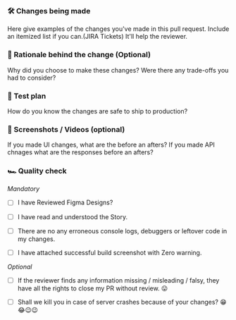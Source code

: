 ### 🛠 Changes being made

Here give examples of the changes you've made in this pull request. Include an itemized list if you can.(JIRA Tickets) It'll help the reviewer.

### 🧠 Rationale behind the change (Optional)

Why did you choose to make these changes? Were there any trade-offs you had to consider?

### 🧪 Test plan

How do you know the changes are safe to ship to production?

### 📸 Screenshots / Videos (optional)

If you made UI changes, what are the before an afters?
If you made API chnages what are the responses before an afters?

### 🏎 Quality check

_Mandatory_

- [ ] I have Reviewed Figma Designs?

- [ ] I have read and understood the Story.

- [ ] There are no any erroneous console logs, debuggers or leftover code in my changes.

- [ ] I have attached successful build screenshot with Zero warning.

_Optional_

- [ ] If the reviewer finds any information missing / misleading / falsy, they have all the rights to close my PR without review. 😛

- [ ] Shall we kill you in case of server crashes because of your changes? 😁😂😉😉
